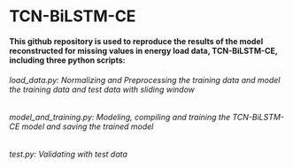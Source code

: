 # TCN-BiLSTM-CE

#### This github repository is used to reproduce the results of the model reconstructed for missing values in energy load data, TCN-BiLSTM-CE, including three python scripts:
###### load_data.py: Normalizing and Preprocessing the training data and model the training data and test data with sliding window
###### model_and_training.py: Modeling, compiling and training the TCN-BiLSTM-CE model and saving the trained model
###### test.py: Validating with test data
